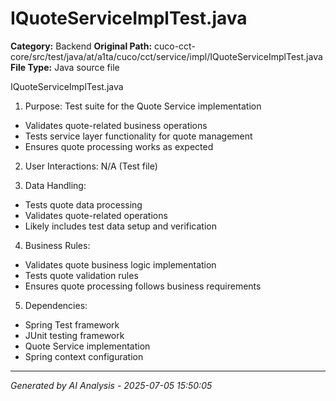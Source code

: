 # IQuoteServiceImplTest.java

**Category:** Backend
**Original Path:** cuco-cct-core/src/test/java/at/a1ta/cuco/cct/service/impl/IQuoteServiceImplTest.java
**File Type:** Java source file

IQuoteServiceImplTest.java
1. Purpose: Test suite for the Quote Service implementation
- Validates quote-related business operations
- Tests service layer functionality for quote management
- Ensures quote processing works as expected

2. User Interactions: N/A (Test file)

3. Data Handling:
- Tests quote data processing
- Validates quote-related operations
- Likely includes test data setup and verification

4. Business Rules:
- Validates quote business logic implementation
- Tests quote validation rules
- Ensures quote processing follows business requirements

5. Dependencies:
- Spring Test framework
- JUnit testing framework
- Quote Service implementation
- Spring context configuration

---
*Generated by AI Analysis - 2025-07-05 15:50:05*
